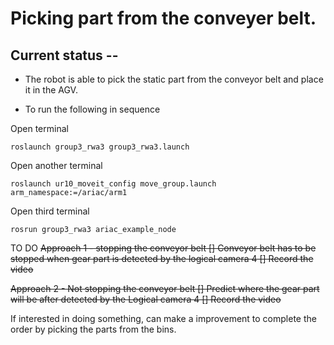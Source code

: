 # Picking part from the conveyer belt.

## Current status --

- The robot is able to pick the static part from the conveyor belt and place it in the AGV.

- To run the following in sequence


Open terminal
```
roslaunch group3_rwa3 group3_rwa3.launch
```
Open another terminal
```
roslaunch ur10_moveit_config move_group.launch arm_namespace:=/ariac/arm1
```
Open third terminal
```
rosrun group3_rwa3 ariac_example_node
```


TO DO
~~Approach 1 - stopping the conveyor belt
[] Conveyor belt has to be stopped when gear part is detected by the logical camera 4
[] Record the video~~

~~Approach 2 - Not stopping the conveyor belt
[] Predict where the gear part will be after detected by the Logical camera 4
[] Record the video~~

If interested in doing something, can make a improvement to complete the order by picking the parts from the bins.